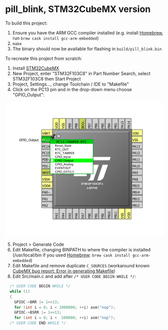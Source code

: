 # pill\_blink, STM32CubeMX version

To build this project:

1. Ensure you have the ARM GCC compiler installed (e.g. install [Homebrew](https://brew.sh), run `brew cask install gcc-arm-embedded`)
2. `make`
3. The binary should now be available for flashing in `build/pill_blink.bin`

To recreate this project from scratch:

1. Install [STM32CubeMX](http://www.st.com/content/st_com/en/products/ecosystems/stm32-open-development-environment.html)
2. New Project, enter "STM32F103C8" in Part Number Search, select STM32F103C8 then Start Project
3. Project, Settings..., change Toolchain / IDE to "Makefile"
4. Click on the PC13 pin and in the drop-down menu choose "GPIO_Output":

![GPIO_Output screenshot](./gpio_output.png)

5. Project > Generate Code
6. Edit Makefile, changing BINPATH to where the compiler is installed (/usr/local/bin if you used [Homebrew](https://brew.sh): `brew cask install gcc-arm-embedded`)
7. Edit Makefile and remove duplicate `C_SOURCES` (workaround known [CubeMX bug report: Error in generating Makefile](http://archive.is/kGHXF))
8. Edit Src/main.c and add after `/* USER CODE BEGIN WHILE */`:

```c
  /* USER CODE BEGIN WHILE */
  while (1)
  {
    GPIOC->BRR |= 1<<13;
    for (int i = 0; i < 1000000; ++i) asm("nop");
    GPIOC->BSRR |= 1<<13;
    for (int i = 0; i <  500000; ++i) asm("nop");
  /* USER CODE END WHILE */
```
